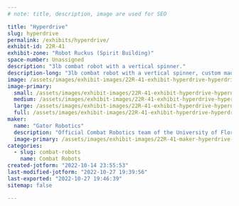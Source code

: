 ```yaml
---
# note: title, description, image are used for SEO

title: "Hyperdrive"
slug: hyperdrive
permalink: /exhibits/hyperdrive/
exhibit-id: 22R-41
exhibit-zone: "Robot Ruckus (Spirit Building)"
space-number: Unassigned
description: "3lb combat robot with a vertical spinner."
description-long: "3lb combat robot with a vertical spinner, custom made and machined through the University of Florida."
image: /assets/images/exhibit-images/22R-41-exhibit-hyperdrive-hyperdrive-for-dall-e-large.png
image-primary: 
  small: /assets/images/exhibit-images/22R-41-exhibit-hyperdrive-hyperdrive-for-dall-e-small.png
  medium: /assets/images/exhibit-images/22R-41-exhibit-hyperdrive-hyperdrive-for-dall-e-medium.png
  large: /assets/images/exhibit-images/22R-41-exhibit-hyperdrive-hyperdrive-for-dall-e-large.png
  full: /assets/images/exhibit-images/22R-41-exhibit-hyperdrive-hyperdrive-for-dall-e-full.png
maker: 
  name: "Gator Robotics"
  description: "Official Combat Robotics team of the University of Florida."
  image-primary: /assets/images/exhibit-images/22R-41-maker-hyperdrive-image0-medium.jpeg
categories: 
  - slug: combat-robots
    name: Combat Robots
created-jotform: "2022-10-14 23:55:53"
last-modified-jotform: "2022-10-27 19:39:56"
last-exported: "2022-10-27 19:46:39"
sitemap: false

---
```

